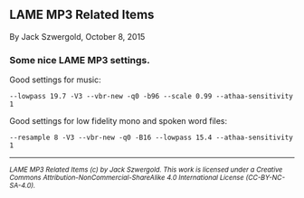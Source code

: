 ## LAME MP3 Related Items

By Jack Szwergold, October 8, 2015

### Some nice LAME MP3 settings.

Good settings for music:

    --lowpass 19.7 -V3 --vbr-new -q0 -b96 --scale 0.99 --athaa-sensitivity 1

Good settings for low fidelity mono and spoken word files:

    --resample 8 -V3 --vbr-new -q0 -B16 --lowpass 15.4 --athaa-sensitivity 1

***

<sup>*LAME MP3 Related Items (c) by Jack Szwergold. This work is licensed under a Creative Commons Attribution-NonCommercial-ShareAlike 4.0 International License (CC-BY-NC-SA-4.0).*</sup>
